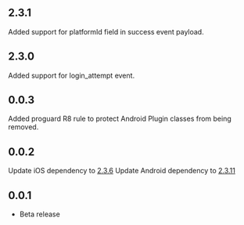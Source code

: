 ## 2.3.1
Added support for platformId field in success event payload.

## 2.3.0
Added support for login_attempt event.

## 0.0.3
Added proguard R8 rule to protect Android Plugin classes from being removed.

## 0.0.2
Update iOS dependency to [2.3.6](https://github.com/underdog-tech/pinwheel-ios-sdk/releases)
Update Android dependency to [2.3.11](https://github.com/underdog-tech/pinwheel-android-sdk/releases)

## 0.0.1

* Beta release
